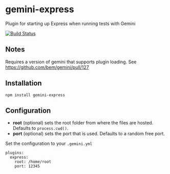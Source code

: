 # gemini-express
Plugin for starting up Express when running tests with Gemini

[![Build Status](https://travis-ci.org/Saulis/gemini-express.svg?branch=master)](https://travis-ci.org/Saulis/gemini-express)

## Notes
Requires a version of gemini that supports plugin loading. See https://github.com/bem/gemini/pull/127

## Installation 
`npm install gemini-express`

## Configuration
- __root__ (optional) sets the root folder from where the files are hosted. Defaults to `process.cwd()`.
- __port__ (optional) sets the port that is used. Defaults to a random free port.

Set the configuration to your `.gemini.yml`

```
plugins:
  express:
    root: /home/root
    port: 12345
```





